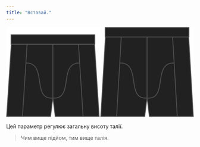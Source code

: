 ```yaml
---
title: "Вставай."
---
```


![Варіант зростання на Брюса](./rise.svg)

Цей параметр регулює загальну висоту талії.

> Чим вище підйом, тим вище талія.




